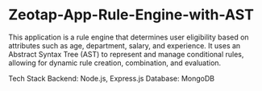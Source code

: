 # Zeotap-App-Rule-Engine-with-AST

This application is a rule engine that determines user eligibility based on attributes such as age, department, salary, and experience. It uses an Abstract Syntax Tree (AST) to represent and manage conditional rules, allowing for dynamic rule creation, combination, and evaluation.

Tech Stack
Backend: Node.js, Express.js
Database: MongoDB

